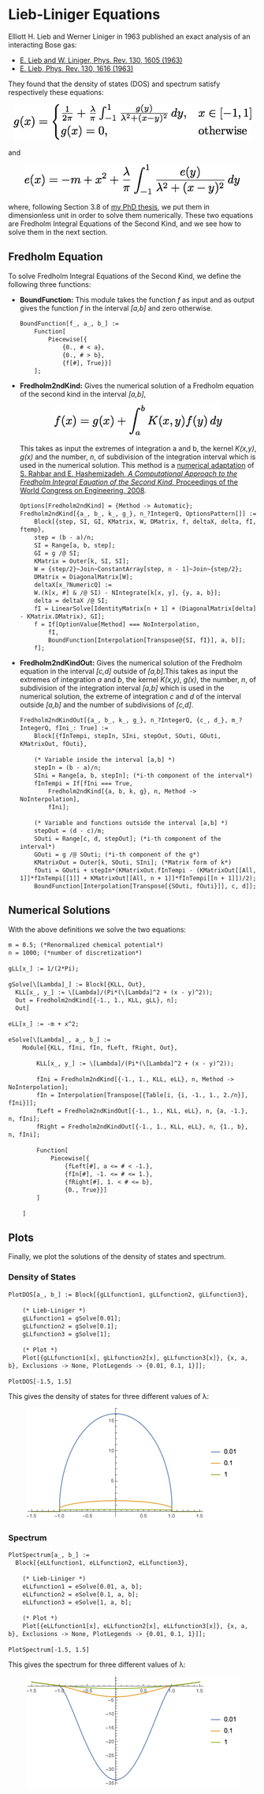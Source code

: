 # Lieb-Liniger Equations

Elliott H. Lieb and Werner Liniger in 1963 published an exact analysis of an interacting Bose gas:

- [E. Lieb and W. Liniger, Phys. Rev. 130, 1605 (1963)](http://dx.doi.org/10.1103/PhysRev.130.1605)
- [E. Lieb, Phys. Rev. 130, 1616 (1963)](http://dx.doi.org/10.1103/PhysRev.130.1616)

They found that the density of states (DOS) and spectrum satisfy respectively these equations:

<p align="center">
	<img src="Resources/LiebLinigerDOS.png">
</p>

and

<p align="center">
	<img src="Resources/LiebLinigerSpectrum.png">
</p>

where, following Section 3.8 of [my PhD thesis](http://etheses.bham.ac.uk/6320/1/Bovo15PhD.pdf), we put them in dimensionless unit in order to solve them numerically. These two equations are Fredholm Integral Equations of the Second Kind, and we see how to solve them in the next section.

## Fredholm Equation

To solve Fredholm Integral Equations of the Second Kind, we define the following three functions:

- **BoundFunction:** This module takes the function *f* as input and as output gives the function *f* in the interval *[a,b]* and zero otherwise.

	```
	BoundFunction[f_, a_, b_] :=
		Function[
			Piecewise[{
				{0., # < a},
				{0., # > b},
				{f[#], True}}]
		];
	```

- **Fredholm2ndKind:** Gives the numerical solution of a Fredholm equation of the second kind in the interval *[a,b]*,

	<p align="center">
		<img src="Resources/Fredholm2ndKind.png">
	</p>
	
	This takes as input the extremes of integration a and b, the kernel *K(x,y)*, *g(x)* and the number, *n*, of subdivision of the integration interval which is used in the numerical solution. This method is a [numerical adaptation](http://mathematica.stackexchange.com/questions/11594/integral-equation-numerical-solution-with-ndsolve) of [S. Rahbar and E. Hashemizadeh, *A Computational Approach to the Fredholm Integral Equation of the Second Kind*, Proceedings of the World Congress on Engineering, 2008](http://www.iaeng.org/publication/WCE2008/WCE2008_pp933-937.pdf).

	```
	Options[Fredholm2ndKind] = {Method -> Automatic};
	Fredholm2ndKind[{a_, b_, k_, g_}, n_?IntegerQ, OptionsPattern[]] :=
		Block[{step, SI, GI, KMatrix, W, DMatrix, f, deltaX, delta, fI, ftemp},
    	step = (b - a)/n;
		SI = Range[a, b, step];
		GI = g /@ SI;
		KMatrix = Outer[k, SI, SI];
		W = {step/2}~Join~ConstantArray[step, n - 1]~Join~{step/2};
		DMatrix = DiagonalMatrix[W];
		deltaX[x_?NumericQ] := 
		W.(k[x, #] & /@ SI) - NIntegrate[k[x, y], {y, a, b}]; 
		delta = deltaX /@ SI;
		fI = LinearSolve[IdentityMatrix[n + 1] + (DiagonalMatrix[delta] - KMatrix.DMatrix), GI];
		f = If[OptionValue[Method] === NoInterpolation,
			fI,
			BoundFunction[Interpolation[Transpose@{SI, fI}], a, b]];
		f];
	```

- **Fredholm2ndKindOut:**  Gives the numerical solution of the Fredholm equation in the interval *[c,d]* outside of *[a,b]*.This takes as input the extremes of integration *a* and *b*, the kernel *K(x,y)*, *g(x)*, the number, *n*, of subdivision of the integration interval *[a,b]* which is used in the numerical solution, the extreme of integration *c* and *d* of the interval outside *[a,b]* and the number of subdivisions of *[c,d]*.

	```
	Fredholm2ndKindOut[{a_, b_, k_, g_}, n_?IntegerQ, {c_, d_}, m_?IntegerQ, fIni_: True] :=
		Block[{fInTempi, stepIn, SIni, stepOut, SOuti, GOuti, KMatrixOut, fOuti},
		
		(* Variable inside the interval [a,b] *)
		stepIn = (b - a)/n;
		SIni = Range[a, b, stepIn]; (*i-th component of the interval*)
		fInTempi = If[fIni === True,
			Fredholm2ndKind[{a, b, k, g}, n, Method -> NoInterpolation],
			fIni];
		
		(* Variable and functions outside the interval [a,b] *)
		stepOut = (d - c)/m;
		SOuti = Range[c, d, stepOut]; (*i-th component of the interval*)
		GOuti = g /@ SOuti; (*i-th component of the g*)
		KMatrixOut = Outer[k, SOuti, SIni]; (*Matrix form of k*)
		fOuti = GOuti + stepIn*(KMatrixOut.fInTempi - (KMatrixOut[[All, 1]]*fInTempi[[1]] + KMatrixOut[[All, n + 1]]*fInTempi[[n + 1]])/2);
		BoundFunction[Interpolation[Transpose[{SOuti, fOuti}]], c, d]];
	```

## Numerical Solutions

With the above definitions we solve the two equations:

```
m = 0.5; (*Renormalized chemical potential*)
n = 1000; (*number of discretization*)

gLL[x_] := 1/(2*Pi);

gSolve[\[Lambda]_] := Block[{KLL, Out},
  KLL[x_, y_] := \[Lambda]/(Pi*(\[Lambda]^2 + (x - y)^2));
  Out = Fredholm2ndKind[{-1., 1., KLL, gLL}, n];
  Out]

eLL[x_] := -m + x^2;

eSolve[\[Lambda]_, a_, b_] := 
	Module[{KLL, fIni, fIn, fLeft, fRight, Out},
		
		KLL[x_, y_] := \[Lambda]/(Pi*(\[Lambda]^2 + (x - y)^2));
	  
		fIni = Fredholm2ndKind[{-1., 1., KLL, eLL}, n, Method -> NoInterpolation];
		fIn = Interpolation[Transpose[{Table[i, {i, -1., 1., 2./n}], fIni}]];
		fLeft = Fredholm2ndKindOut[{-1., 1., KLL, eLL}, n, {a, -1.}, n, fIni];
		fRight = Fredholm2ndKindOut[{-1., 1., KLL, eLL}, n, {1., b}, n, fIni];
	  
		Function[
			Piecewise[{
				{fLeft[#], a <= # < -1.},
				{fIn[#], -1. <= # <= 1.},
				{fRight[#], 1. < # <= b},
				{0., True}}]
		]
	
	]
```

## Plots

Finally, we plot the solutions of the density of states and spectrum.

### Density of States

```
PlotDOS[a_, b_] := Block[{gLLfunction1, gLLfunction2, gLLfunction3},

	(* Lieb-Liniger *)
	gLLfunction1 = gSolve[0.01];
	gLLfunction2 = gSolve[0.1];
	gLLfunction3 = gSolve[1];
	
	(* Plot *)
	Plot[{gLLfunction1[x], gLLfunction2[x], gLLfunction3[x]}, {x, a, b}, Exclusions -> None, PlotLegends -> {0.01, 0.1, 1}]];

PlotDOS[-1.5, 1.5]
```

This gives the density of states for three different values of λ:

<p align="center">
	<img src="Resources/DOS.png">
</p>

### Spectrum

```
PlotSpectrum[a_, b_] := 
  Block[{eLLfunction1, eLLfunction2, eLLfunction3},

	(* Lieb-Liniger *)
	eLLfunction1 = eSolve[0.01, a, b];
	eLLfunction2 = eSolve[0.1, a, b];
	eLLfunction3 = eSolve[1, a, b];

	(* Plot *)
	Plot[{eLLfunction1[x], eLLfunction2[x], eLLfunction3[x]}, {x, a, b}, Exclusions -> None, PlotLegends -> {0.01, 0.1, 1}]];

PlotSpectrum[-1.5, 1.5]
```

This gives the spectrum for three different values of λ:

<p align="center">
	<img src="Resources/Spectrum.png">
</p>
